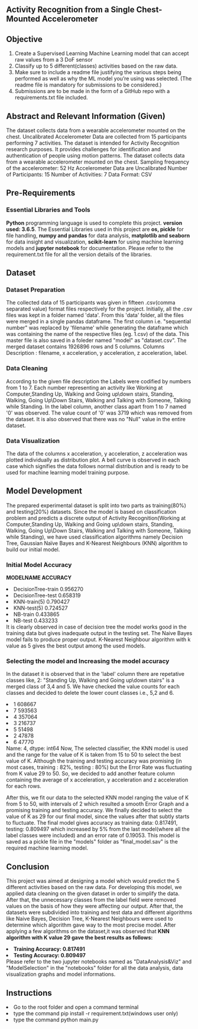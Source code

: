 ## Activity Recognition from a Single Chest-Mounted Accelerometer

## Objective
1. Create a Supervised Learning Machine Learning model that can accept raw values from a 3 DoF sensor 
2. Classify up to 5 different(classes) activities based on the raw data. 
3. Make sure to include a readme file justifying the various steps being performed as well as why the ML model you’re using was selected. (The readme file is mandatory for submissions to be considered.) 
4. Submissions are to be made in the form of a GitHub repo with a requirements.txt file included. 

## Abstract and Relevant Information (Given) 
The dataset collects data from a wearable accelerometer mounted on the chest. 
Uncalibrated Accelerometer Data are collected from 15 participants performing 7 activities. 
The dataset is intended for Activity Recognition research purposes. 
It provides challenges for identification and authentication of people using motion patterns.
The dataset collects data from a wearable accelerometer mounted on the chest.
Sampling frequency of the accelerometer: 52 Hz
Accelerometer Data are Uncalibrated
Number of Participants: 15
Number of Activities: 7
Data Format: CSV

## Pre-Requirements
### Essential Libraries and Tools
<b>Python</b> programming language is used to complete this project. <b>version used: 3.6.5</b>.
The Essential Libraries used in this project are <b>os, pickle</b> for file handling, <b>numpy and pandas</b> for data analysis, <b>matplotlib and seaborn</b> for data insight and visualization, <b>scikit-learn</b> for using machine learning models and <b>jupyter notebook</b> for documentation. Please refer to the requirement.txt file for all the version details of the libraries.
 
## Dataset
### Dataset Preparation
The collected data of 15 participants was given in fifteen .csv(comma separated value) format files respectively for the project.
Initially, all the .csv files was kept in a folder named 'data'.
From this 'data' folder, all the files were merged in a single pandas dataframe. The first column i.e. "sequential number" was replaced by 'filename' while generating the dataframe which was containing the name of the respective files (eg. 1.csv) of the data. This master file is also saved in a foleder named "model" as "dataset.csv".
The merged dataset contains 1926896 rows and 5 columns.
Columns Description : filename, x acceleration, y acceleration, z acceleration, label.
### Data Cleaning
According to the given file description the Labels were codified by numbers from 1 to 7. Each number representing an activity like Working at Computer,Standing Up, Walking and Going up\down stairs, Standing, Walking, Going Up\Down Stairs, Walking and Talking with Someone, Talking while Standing.
In the label column, another class apart from 1 to 7 named '0' was observed.
The value count of '0' was 3719 which was removed from the dataset.
It is also observed that there was no "Null" value in the entire dataset.
### Data Visualization
The data of the columns x acceleration, y acceleration, z acceleration was plotted individually as distribution plot. A bell curve is observed in each case which signifies the data follows normal distribution and is ready to be used for machine learning model training purpose.

## Model Development
The prepared experimental dataset is split into two parts as training(80%) and testing(20%) datasets.
Since the model is based on classification problem and predicts a discrete output of Activity Recognition(Working at Computer,Standing Up, Walking and Going up\down stairs, Standing, Walking, Going Up\Down Stairs, Walking and Talking with Someone, Talking while Standing), we have used classification algorithms namely Decision Tree, Gaussian Naïve Bayes and K-Nearest Neighbours (KNN) algorithm to build our initial model. 

### Initial Model Accuracy
<b>MODELNAME	          ACCURACY</b>
<li>DecisionTree-train	0.956270</li>
<li>DecisionTree-test	  0.658319</li>
<li>KNN-train(5)        0.790427</li>
<li>KNN-test(5)         0.724527<l/i>
<li>NB-train	          0.433865</li>
<li>NB-test	            0.433233</li>
It is clearly observed in case of decision tree the model works good in the training data but gives inadequate output in the testing set. The Naive Bayes model fails to produce proper output.  
K-Nearest Neighbour algorithm with k value as 5 gives the best output among the used models.

### Selecting the model and Increasing the model accuracy
In the dataset it is observed that in the 'label' column there are repetative classes like,
2: "Standing Up, Walking and Going up\down stairs" is a merged class of 3,4 and 5. 
We have checked the value counts for each classes and decided to delete the lower count classes i.e., 5,2 and 6.
<li>1    608667</li>
<li>7    593563</li>
<li>4    357064</li>
<li>3    216737</li>
<li>5     51498</li>
<li>2     47878</li>
<li>6     47770</li>
Name: 4, dtype: int64
Now, The selected classifier, the KNN model is used and the range for the value of K is taken from 15 to 50 to select the best value of K.
Although the training and testing accuracy was promising (in most cases, training : 82%, testing : 80%) but the Error Rate was fluctuating from K value 29 to 50.
So, we decided to add another feature column containing the average of x acceleration, y acceleration and z acceleration for each rows.

After this, we fit our data to the selected KNN model ranging the value of K from 5 to 50, with intervals of 2 which resulted a smooth Error Graph and a promising training and testing accuracy.
We finally decided to select the value of K as 29 for our final model, since the values after that subtly starts to fluctuate. The final model gives accuracy as training data: 0.817491, testing:	0.809497 which increased by 5% from the last model(where all the label classes were included) and an error rate of 0.19053. This model is saved as a pickle file in the "models" folder as "final_model.sav" is the required machine learning model.

## Conclusion
This project was aimed at designing a model which would predict the 5 different activities based on the raw data. For developing this model, we applied data cleaning
on the given dataset in order to simplify the data. After that, the unnecessary classes from the label field were removed values on the basis of how they were affecting our output.
After that, the datasets were subdivided into training and test data and different algorithms like Naive Bayes, Decision Tree, K-Nearest Neighbours were used to determine which
algorithm gave way to the most precise model. After applying a few algorithms on the dataset,it was observed that <b>KNN algorithm with K value 29 gave the best results as follows:
  <li>Training Accuracy: 0.817491</li>
  <li>Testing Accuracy: 0.809497</li> 
</b>
Please refer to the two jupyter notebooks named as "DataAnalysis&Viz" and "ModelSelection" in the "notebooks" folder for all the data analysis, data visualization graphs and model informations.

## Instructions
<li>Go to the root folder and open a command terminal</li>
<li>type the command pip install -r requirement.txt(windows user only)</li>
<li>type the command python main.py </li>
